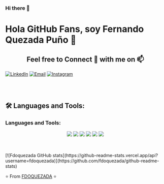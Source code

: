 ### Hi there 👋
# Hola GitHub Fans, soy Fernando Quezada  Puño 👋
<h2 align="center">Feel free to Connect 👥 with me on 📫</h2>

<p align="center">
  
<a href="https://www.linkedin.com/in/fernando-quezada-pu%C3%B1o-0b99b957/"><img alt="LinkedIn" src="https://img.shields.io/badge/LinkedIn-Fernando%20Quezada%20Puño-blue?style=flat-square&logo=linkedin"></a>
<a href="mailto:fdoquezadapuno@gmail.com"><img alt="Email" src="https://img.shields.io/badge/Email-fdoquezadapuno@gmail.com-blue?style=flat-square&logo=gmail"></a>
  <a href="https://www.instagram.com/elferna_2/"><img alt="Instagram" src="https://img.shields.io/badge/Instagram-elferna__2-blue?style=flat-square&logo=instagram"></a>
</p>
<br>
<br>

## 🛠️ Languages and Tools:

### Languages and Tools:

<p align="center">
  <img src="https://img.shields.io/badge/html5%20-%23E34F26.svg?&style=for-the-badge&logo=html5&logoColor=white">
  <img src="https://img.shields.io/badge/css3%20-%231572B6.svg?&style=for-the-badge&logo=css3&logoColor=white">
  <img src="https://img.shields.io/badge/javascript-%23F7DF1E.svg?&style=for-the-badge&logo=javascript&logoColor=black&labelColor=black">
  <img src="https://img.shields.io/badge/python%20-%2314354C.svg?&style=for-the-badge&logo=python&logoColor=white">
  <img src="https://img.shields.io/badge/git%20-%23F05033.svg?&style=for-the-badge&logo=git&logoColor=white"/>
  <img src="https://img.shields.io/badge/github%20-%23121011.svg?&style=for-the-badge&logo=github&logoColor=white"/>

</p>
<br>
<br>
[![Fdoquezada GitHub stats](https://github-readme-stats.vercel.app/api?username=fdoquezada)](https://github.com/fdoquezada/github-readme-stats)

⭐️ From [FDOQUEZADA](https://github.com/fdoquezada) ⭐️


<!--
**fdoquezada/fdoquezada** is a ✨ _special_ ✨ repository because its `README.md` (this file) appears on your GitHub profile.


